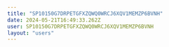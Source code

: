 ```yaml
---
title: "SP10150G7DRPETGFXZQWQ0WRCJ6XQV1MEMZP6BVNH"
date: 2024-05-21T16:49:33.262Z
user: SP10150G7DRPETGFXZQWQ0WRCJ6XQV1MEMZP6BVNH
layout: "users"
---
```

    